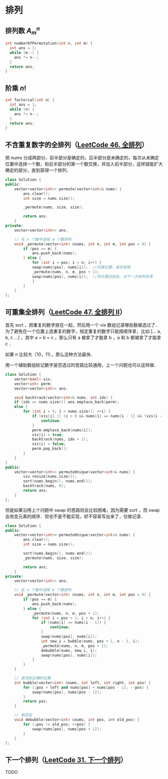 # 排列

## 排列数 $A_m^n$

```cpp
int numberOfPermutation(int n, int m) {
  int ans = 1;
  while (m--) {
    ans *= n--;
  }
  return ans;
}
```

## 阶乘 $n!$

```cpp
int factorial(int n) {
  int ans = 1;
  while (n) {
    ans *= n--;
  }
  return ans;
}
```

## 不含重复数字的全排列（[LeetCode 46. 全排列](https://leetcode-cn.com/problems/permutations/)）

把 nums 分成两部分，前半部分是确定的，后半部分是未确定的，每次从未确定位置中选择一个数，和后半部分的第一个数交换，并加入前半部分，这样就能扩大确定的部分，直到获得一个排列．

```cpp
class Solution {
public:
    vector<vector<int>> permute(vector<int>& nums) {
        ans.clear();
        int size = nums.size();

        _permute(nums, size, size);

        return ans;
    }
private:
    vector<vector<int>> ans;

    // 在 n 个数中选择 m 个数排列
    void _permute(vector<int> &nums, int n, int m, int pos = 0) {
        if (pos == m) {
            ans.push_back(nums);
        } else {
            for (int i = pos; i < n; i++) {
            swap(nums[pos], nums[i]);  //交换位置，逐步前提
            _permute(nums, n, m, pos + 1);
            swap(nums[pos], nums[i]);  //将位置还回去，对下一次排列负责
            }
        }
    }
};
```

## 可重集全排列（[LeetCode 47. 全排列 II](https://leetcode-cn.com/problems/permutations-ii/)）

首先 sort ，把重复的数字放在一起，然后用一个 vis 数组记录哪些数被选过了．为了避免在一个位置上选重复的数字，规定重复的数字只能按顺序拿，比如 [... a, b, c ...] ，其中 a = b = c ，那么只有 a 被拿了才能拿 b ，a 和 b 都被拿了才能拿 c ．

如果 n 比较大（10，11），那么这种方法最快．

用一个辅助数组标记数字是否选过的思路比较通用，上一个问题也可以这样做．

```cpp
class Solution {
    vector<bool> vis;
    vector<int> perm;
    vector<vector<int>> ans;

    void backtrack(vector<int>& nums, int idx) {
    if (idx == nums.size()) ans.emplace_back(perm);
    else {
        for (int i = 0; i < nums.size(); ++i) {
            if (vis[i] || (i > 0 && nums[i] == nums[i - 1] && !vis[i - 1])) {
                continue;
            }
            perm.emplace_back(nums[i]);
            vis[i] = true;
            backtrack(nums, idx + 1);
            vis[i] = false;
            perm.pop_back();
        }
    }
}
public:
    vector<vector<int>> permuteUnique(vector<int>& nums) {
        vis.resize(nums.size());
        sort(nums.begin(), nums.end());
        backtrack(nums, 0);
        return ans;
    }
};
```

但是如果沿用上个问题中 swap 的思路则会比较困难，因为需要 sort ，而 swap 会改变元素的顺序．但也不是不能实现，好不容易写出来了，仅做记录．

```cpp
class Solution {
public:
    vector<vector<int>> permuteUnique(vector<int>& nums) {
        ans.clear();
        int size = nums.size();

        sort(nums.begin(), nums.end());
        _permute(nums, size, size);

        return ans;
    }
private:
    vector<vector<int>> ans;

    // 在 n 个数中选择 m 个数排列
    void _permute(vector<int> &nums, int n, int m, int pos = 0) {
        if (pos == m) {
            ans.push_back(nums);
        } else {
            _permute(nums, n, m, pos + 1);
            for (int i = pos + 1; i < n; i++) {
                if (nums[i] == nums[i - 1]) {
                    continue;
                }
                swap(nums[pos], nums[i]);
                int new_i = bubble(nums, pos + 1, n - 1, i);
                _permute(nums, n, m, pos + 1);
                debubble(nums, new_i, i);
                swap(nums[pos], nums[i]);
            }
        }
    }

    // 冒泡到正确的位置
    int bubble(vector<int> &nums, int left, int right, int pos) {
        for (;pos > left and nums[pos] < nums[pos - 1]; --pos) {
            swap(nums[pos], nums[pos - 1]);
        }
        return pos;
    }

    // 放回去
    void debubble(vector<int> &nums, int pos, int old_pos) {
        for (;pos != old_pos; ++pos) {
            swap(nums[pos], nums[pos + 1]);
        }
    }
};
```

## 下一个排列（[LeetCode 31. 下一个排列](https://leetcode-cn.com/problems/next-permutation/)）

TODO

```cpp

```
